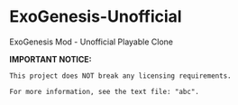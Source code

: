 # ExoGenesis-Unofficial
ExoGenesis Mod - Unofficial Playable Clone



**IMPORTANT NOTICE:**

    This project does NOT break any licensing requirements.

    For more information, see the text file: "abc".
